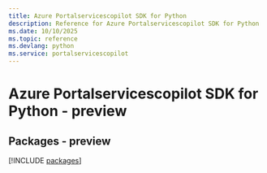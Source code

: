 ```yaml
---
title: Azure Portalservicescopilot SDK for Python
description: Reference for Azure Portalservicescopilot SDK for Python
ms.date: 10/10/2025
ms.topic: reference
ms.devlang: python
ms.service: portalservicescopilot
---
```

# Azure Portalservicescopilot SDK for Python - preview
## Packages - preview
[!INCLUDE [packages](portalservicescopilot-index.md)]